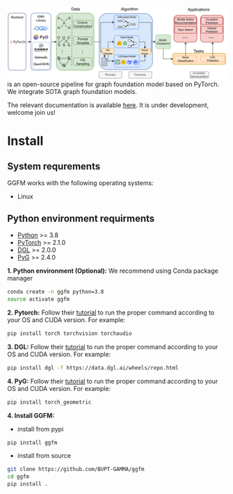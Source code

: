 ![GGFM](framework.png) is an open-source pipeline for graph foundation model based on PyTorch. We integrate SOTA graph foundation models.

The relevant documentation is available [here](https://ggfm.readthedocs.io/en/latest/).
It is under development, welcome join us!

Install
============

System requrements
------------------
GGFM works with the following operating systems:

* Linux


Python environment requirments
------------------------------

- [Python](https://www.python.org/) >= 3.8
- [PyTorch](https://pytorch.org/get-started/locally/) >= 2.1.0
- [DGL](https://github.com/dmlc/dgl) >= 2.0.0
- [PyG](https://www.pyg.org/) >= 2.4.0

**1. Python environment (Optional):** We recommend using Conda package manager

```bash
conda create -n ggfm python=3.8
source activate ggfm
```

**2. Pytorch:** Follow their [tutorial](https://pytorch.org/get-started/) to run the proper command according to
your OS and CUDA version. For example:

```bash
pip install torch torchvision torchaudio
```

**3. DGL:** Follow their [tutorial](https://www.dgl.ai/pages/start.html) to run the proper command according to
your OS and CUDA version. For example:

```bash
pip install dgl -f https://data.dgl.ai/wheels/repo.html
```

**4. PyG:** Follow their [tutorial](https://pytorch-geometric.readthedocs.io/en/latest/install/installation.html) to run the proper command according to
your OS and CUDA version. For example:

```bash
pip install torch_geometric
```

**4. Install GGFM:**

* install from pypi

```bash
pip install ggfm
```

* install from source

```bash
git clone https://github.com/BUPT-GAMMA/ggfm
cd ggfm
pip install .
```
